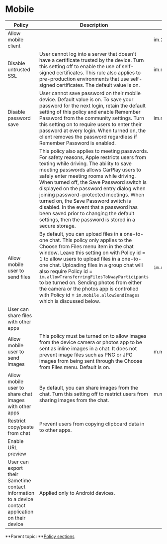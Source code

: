 # Mobile 

|Policy|Description|Policy ID|
|------|-----------|---------|
|Allow mobile client| |im.2010|
|Disable untrusted SSL|User cannot log into a server that doesn't have a certificate trusted by the device. Turn this setting off to enable the use of self-signed certificates. This rule also applies to pre-production environments that use self-signed certificates. The default value is on.|im.mobile.disableUntrustedSsl|
|Disable password save|User cannot save password on their mobile device. Default value is on.  To save your password for the next login, retain the default setting of this policy and enable Remember Password from the community settings. Turn this setting on to require users to enter their password at every login. When turned on, the client removes the password regardless if Remember Password is enabled.|im.mobile.disablePasswordSave|
| |This policy also applies to meeting passwords. For safety reasons, Apple restricts users from texting while driving. The ability to save meeting passwords allows CarPlay users to safely enter meeting rooms while driving. When turned off, the Save Password switch is displayed on the password entry dialog when joining password-protected meetings. When turned on, the Save Password switch is disabled. In the event that a password has been saved prior to changing the default settings, then the password is stored in a secure storage.| | 
|Allow mobile user to send files|By default, you can upload files in a one-to-one chat. This policy only applies to the Choose from Files menu item in the chat window. Leave this setting on with Policy id = 1 to allow users to upload files in a one-to-one chat. Uploading files in a group chat will also require Policy id = `im.allowTransferringFilesToNwayParticipants` to be turned on.  Sending photos from either the camera or the photos app is controlled with Policy id = `im.mobile.allowSendImages` which is discussed below.|`im.mobile.allowSendFiles`|
|User can share files with other apps| | |
|Allow mobile user to send images|This policy must be turned on to allow images from the device camera or photos app to be sent as inline images in a chat. It does not prevent image files such as PNG or JPG images from being sent through the Choose from Files menu. Default is on.|m.mobile.allowSendImages|
|Allow mobile user to share chat images with other apps|By default, you can share images from the chat. Turn this setting off to restrict users from sharing images from the chat.|m.mobile.allowShareChatImages|
|Restrict copy/paste from chat|Prevent users from copying clipboard data in to other apps.| |
|Enable URL preview| | |
|User can export their Sametime contact information to a device contact application on their device|Applied only to Android devices.| |

**Parent topic:   **[Policy sections](adminui_policy_sections.md)

